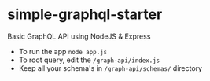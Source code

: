 # simple-graphql-starter
Basic GraphQL API using NodeJS &amp; Express

- To run the app `node app.js`
- To root query, edit the `/graph-api/index.js`
- Keep all your schema's in `/graph-api/schemas/` directory
